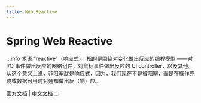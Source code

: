 ```yaml
---
title: Web Reactive	
---
```


# Spring Web Reactive

:::info
术语 “reactive”（响应式），指的是围绕对变化做出反应的编程模型
——​对 I/O 事件做出反应的网络组件，对鼠标事件做出反应的 UI controller，以及其他。
从这个意义上说，非阻塞就是响应式，因为，我们现在不是被阻塞，而是在操作完成或数据可用时对通知做出反（响）应。

[官方文档](https://docs.spring.io/spring-framework/reference/web-reactive.html)
| [中文文档](https://springdoc.cn/spring/web-reactive.html)
:::